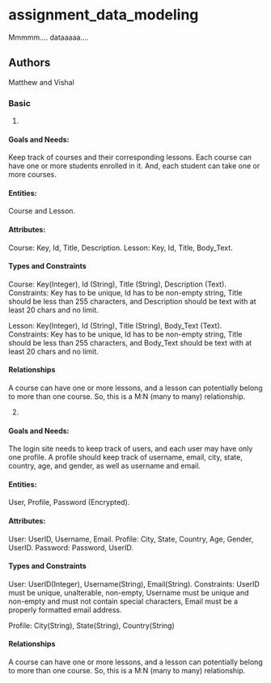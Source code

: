 # assignment_data_modeling
Mmmmm.... dataaaaa....

## Authors
Matthew and Vishal


### Basic

1)
#### Goals and Needs:
Keep track of courses and their corresponding lessons. Each course can have
one or more students enrolled in it. And, each student can take one or more
courses.

#### Entities:
Course and Lesson.

#### Attributes:
Course: Key, Id, Title, Description.
Lesson: Key, Id, Title, Body_Text.

#### Types and Constraints
Course: Key(Integer), Id (String), Title (String), Description (Text).
Constraints: Key has to be unique, Id has to be non-empty string, Title
should be less than 255 characters, and Description should be text with at
least 20 chars and no limit.

Lesson: Key(Integer), Id (String), Title (String), Body_Text (Text).
Constraints: Key has to be unique, Id has to be non-empty string, Title
should be less than 255 characters, and Body_Text should be text with at
least 20 chars and no limit.

#### Relationships
A course can have one or more lessons, and a lesson can potentially belong
to more than one course. So, this is a M:N (many to many) relationship.



2)
#### Goals and Needs:
The login site needs to keep track of users, and each user may have only one 
profile. A profile should keep track of username, email, city, state, country,
age, and gender, as well as username and email. 

#### Entities:
User, Profile, Password (Encrypted). 

#### Attributes:
User: UserID, Username, Email.
Profile: City, State, Country, Age, Gender, UserID.
Password: Password, UserID.

#### Types and Constraints
User: UserID(Integer), Username(String), Email(String).
Constraints: UserID must be unique, unalterable, non-empty, Username must be unique and 
non-empty and must not contain special characters, Email must be a properly
formatted email address.

Profile: City(String), State(String), Country(String)

#### Relationships
A course can have one or more lessons, and a lesson can potentially belong
to more than one course. So, this is a M:N (many to many) relationship.



